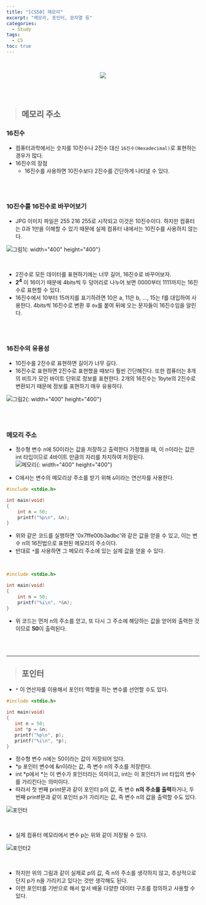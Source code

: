 ```yaml
---
title: "[CS50] 메모리"
excerpt: "메모리, 포인터, 문자열 등"
categories:
  - Study
tags:
  - CS
toc: true
---
```


<br>

<p align="center">
  <a href="https://www.boostcourse.org/cs112" target="_blank">
    <img src="https://user-images.githubusercontent.com/70805241/120475971-009abc80-c3e5-11eb-89d9-fbe289f41b73.png">
  </a>
</p>

<br><br>


> ## 메모리 주소

### 16진수

- 컴퓨터과학에서는 숫자를 10진수나 2진수 대신 `16진수(Hexadecimal)`로 표현하는 경우가 많다.
- 16진수의 장점
    - 16진수를 사용하면 10진수보다 2진수를 간단하게 나타낼 수 있다.

<br><br>

### 10진수를 16진수로 바꾸어보기

- JPG 이미지 파일은 255 216 255로 시작되고 이것은 10진수이다. 하지만 컴퓨터는 0과 1만을 이해할 수 있기 때문에 실제 컴퓨터 내에서는 10진수를 사용하지 않는다.

![그림1](https://user-images.githubusercontent.com/70805241/124136494-cdb91680-dabf-11eb-971d-93029330d195.png){: width="400" height="400"}

<br>

- 2진수로 모든 데이터를 표현하기에는 너무 길어, 16진수로 바꾸어보자.
- **2<sup>4</sup>** 이 16이기 때문에 4bits씩 두 덩어리로 나누어 보면 0000부터 1111까지는 16진수로 표현할 수 있다.
- 16진수에서 10부터 15까지를 표기하려면 10은 a, 11은 b, ..., 15는 f를 대입하여 사용한다. 4bits씩 16진수로 변환 후 `0x`를 붙여 뒤에 오는 문자들이 16진수임을 알린다.

<br><br>

### 16진수의 유용성

- 10진수를 2진수로 표현하면 길이가 너무 길다.
- 16진수로 표현하면 2진수로 표현했을 때보다 훨씬 간단해진다. 또한 컴퓨터는 8개의 비트가 모인 바이트 단위로 정보를 표현한다. 2개의 16진수는 1byte의 2진수로 변환되기 때문에 정보를 표현하기 매우 유용하다.

![그림2](https://user-images.githubusercontent.com/70805241/124141824-af094e80-dac4-11eb-8c04-e7829d64d47b.png){: width="400" height="400"}

<br><br>

### 메모리 주소

- 정수형 변수 n에 50이라는 값을 저장하고 출력한다 가정했을 때, 이 n이라는 값은 int 타입이므로 4바이트 만큼의 자리를 차지하여 저장된다. <br> ![메모리](https://user-images.githubusercontent.com/70805241/124142535-42428400-dac5-11eb-9898-ce5c51d031a0.png){: width="400" height="400"}

- C에서는 변수의 메모리상 주소를 받기 위해 `&`이라는 연산자를 사용한다.

```c
#include <stdio.h>

int main(void)
{
    int n = 50;
    printf("%p\n", &n);
}
```

- 위와 같은 코드를 실행하면 '0x7ffe00b3adbc'와 같은 값을 얻을 수 있고, 이는 변수 n의 16진법으로 표현된 메모리의 주소이다.
- 반대로 `*`를 사용하면 그 메모리 주소에 있는 실제 값을 얻을 수 있다.

<br>

```c
#include <stdio.h>

int main(void)
{
    int n = 50;
    printf("%i\n", *&n);
}
```
- 위 코드는 먼저 n의 주소를 얻고, 또 다시 그 주소에 해당하는 값을 얻어와 출력한 것이므로 **50**이 출력된다. 


<br><br>

--------------


> ## 포인터

- `*` 이 연산자를 이용해서 포인터 역할을 하는 변수를 선언할 수도 있다.

```c
#include <stdio.h>

int main(void)
{
   int n = 50;
   int *p = &n;
   printf("%p\n", p);
   printf("%i\n", *p);
}
```

- 정수형 변수 n에는 50이라는 값이 저장되어 있다.
- *p 포인터 변수에 &n이라는 값, 즉 변수 n의 주소를 저장한다.
- int *p에서 *는 이 변수가 포인터라는 의미이고, int는 이 포인터가 int 타입의 변수를 가리킨다는 의미이다.
- 따라서 첫 번째 print문과 같이 포인터 p의 값, 즉 변수 **n의 주소를 출력**하거나, 두 번째 printf문과 같이 포인터 p가 가리키는 값, 즉 변수 n의 값을 출력할 수도 있다.

![포인터](https://user-images.githubusercontent.com/70805241/124710771-311bcc00-df38-11eb-89be-ffb713d7bf5d.png)

<br>

- 실제 컴퓨터 메모리에서 변수 p는 위와 같이 저장될 수 있다.

![포인터2](https://user-images.githubusercontent.com/70805241/124710902-62949780-df38-11eb-9cca-12743f70e8a0.png)

<br>

- 하지만 위의 그림과 같이 실제로 p의 값, 즉 n의 주소를 생각하지 않고, 추상적으로 단지 p가 n을 가리키고 있다는 것만 생각해도 된다.
- 이런 포인터를 기반으로 해서 앞서 배울 다양한 데이터 구조를 정의하고 사용할 수 있다.
